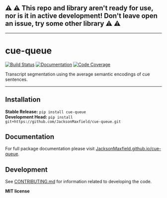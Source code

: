 ## ⚠️ ⚠️ This repo and library aren't ready for use, nor is it in active development! Don't leave open an issue, try some other library ⚠️ ⚠️

---

# cue-queue

[![Build Status](https://github.com/JacksonMaxfield/cue-queue/workflows/Build%20Main/badge.svg)](https://github.com/JacksonMaxfield/cue-queue/actions)
[![Documentation](https://github.com/JacksonMaxfield/cue-queue/workflows/Documentation/badge.svg)](https://JacksonMaxfield.github.io/cue-queue/)
[![Code Coverage](https://codecov.io/gh/JacksonMaxfield/cue-queue/branch/main/graph/badge.svg)](https://codecov.io/gh/JacksonMaxfield/cue-queue)

Transcript segmentation using the average semantic encodings of cue sentences.

---

## Installation

**Stable Release:** `pip install cue-queue`<br>
**Development Head:** `pip install git+https://github.com/JacksonMaxfield/cue-queue.git`

## Documentation

For full package documentation please visit [JacksonMaxfield.github.io/cue-queue](https://JacksonMaxfield.github.io/cue-queue).

## Development

See [CONTRIBUTING.md](CONTRIBUTING.md) for information related to developing the code.

**MIT license**
